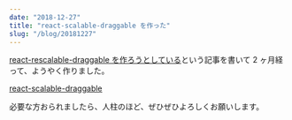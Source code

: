 ```yaml
---
date: "2018-12-27"
title: "react-scalable-draggable を作った"
slug: "/blog/20181227"
---
```


[react-rescalable-draggable を作ろうとしている](https://kkweb.io/blog/20181031)という記事を書いて 2 ヶ月経って、ようやく作りました。

[react-scalable-draggable](https://github.com/piro0919/react-scalable-draggable)

必要な方おられましたら、人柱のほど、ぜひぜひよろしくお願いします。
